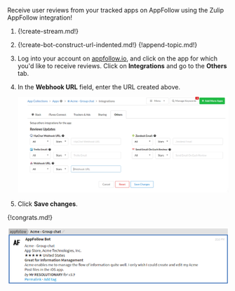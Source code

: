 Receive user reviews from your tracked apps on AppFollow using the Zulip AppFollow integration!

1. {!create-stream.md!}

2. {!create-bot-construct-url-indented.md!}
   {!append-topic.md!}

3. Log into your account on [appfollow.io](http://appfollow.io), and click
   on the app for which you'd like to receive reviews. Click on
   **Integrations** and go to the **Others** tab.

4. In the **Webhook URL** field, enter the URL created above.

   ![](/static/images/integrations/appfollow/001.png)

5. Click **Save changes**.

{!congrats.md!}

![](/static/images/integrations/appfollow/002.png)
